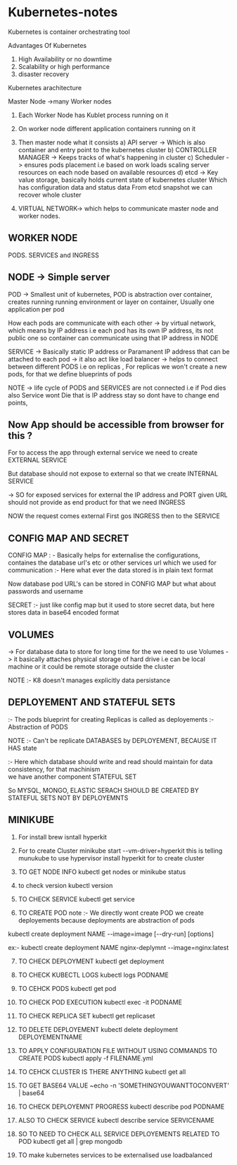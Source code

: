 # Kubernetes-notes


Kubernetes is container orchestrating tool

Advantages Of Kubernetes
1. High Availability or no downtime
2. Scalability or high performance 
3. disaster recovery 

Kubernetes arachitecture 

Master Node ->many Worker nodes

1. Each Worker Node has Kublet process running on it
2. On worker node different application containers running on it

3. Then master node what it consists
a)  API server -> Which is also container and entry point to the kubernetes cluster
b) CONTROLLER MANAGER ->  Keeps tracks of what's happening in cluster
c) Scheduler -> ensures pods placement i.e based on work loads scaling server resources on each node based on available resources
d) etcd -> Key value storage, basically holds current state of kubernetes cluster
		Which has configuration data and status data
		From etcd snapshot we can recover whole cluster 

4. VIRTUAL NETWORK-> which helps to communicate master node and worker nodes.

WORKER NODE
--------------------
PODS. SERVICES and INGRESS

NODE -> Simple server
----------------------------------

POD -> Smallest unit of kubernetes, POD is abstraction over container, creates running running environment or layer on container, Usually one application per pod 

How each pods are communicate with each other -> by virtual network, which means by IP address
i.e each pod has its own IP address, its not public one so container can communicate using that IP address in NODE

SERVICE  -> Basically static IP address or Paramanent IP address that can be attached to each pod
		-> it also act like load balancer
		-> helps to connect between different PODS i.e on replicas , For replicas we won't create a new pods, for that we define blueprints of pods

NOTE -> life cycle of PODS and SERVICES are not connected i.e if Pod dies also Service wont Die that is IP address stay
		so dont have to change end points, 


Now App should be accessible from browser for this ?
--------------

For to access the app through external service we need to create EXTERNAL SERVICE

But database should not expose to external so that we create INTERNAL SERVICE

-> SO for exposed services for external the IP address and PORT given URL should not provide as end product
for that we need INGRESS

NOW the request comes external First gos INGRESS then to the SERVICE

CONFIG MAP AND SECRET
------------------------------

CONFIG MAP : - Basically helps for externalise the configurations, containes the database url's etc or other services url which                                    we used for communication
			:- Here what ever the data stored is in plain text format

Now database pod URL's can be stored in CONFIG MAP but what about passwords and username

SECRET :- just like config map but it used to store secret data, but here stores data in base64 encoded format


VOLUMES
--------------

-> For database data to store for long time for the we need to use Volumes
-> it basically attaches physical storage of hard drive i.e can be local machine or it could be remote storage
	outside the cluster
	
NOTE :- K8 doesn't manages explicitly data persistance  

DEPLOYEMENT AND STATEFUL SETS
-------------------------------------------------


:- The pods blueprint for creating Replicas is called as deployements
:- Abstraction of PODS

NOTE :- Can't be replicate DATABASES by DEPLOYEMENT, BECAUSE IT HAS state 

:- Here which database should write and read should maintain for data consistency, for that machinism  
we have another component STATEFUL SET

So MYSQL, MONGO, ELASTIC SERACH SHOULD BE CREATED BY STATEFUL SETS NOT BY DEPLOYEMNTS 


MINIKUBE
---
1. For install 
brew isntall hyperkit

2. For to create Cluster
 minikube start --vm-driver=hyperkit
this is telling munukube to use hypervisor install hyperkit for to create cluster

3. TO GET NODE INFO
kubectl get nodes
or
minikube status
4. to check version
kubectl version

5. TO CHECK SERVICE
kubectl get service

6. TO CREATE POD
note :- We directly wont create POD we create deployements 
because deployments are abstraction of pods

kubectl create deployment NAME --image=image [--dry-run] [options]

ex:- kubectl create deployment NAME nginx-deplymnt --image=nginx:latest


7. TO CHECK DEPLOYMENT
kubectl get deployment

8. TO CHECK KUBECTL LOGS
kubectl logs PODNAME

9. TO CEHCK PODS
   kubectl get pod

10. TO CHECK POD EXECUTION
kubectl exec -it PODNAME

11. TO CHECK REPLICA SET
kubectl get replicaset

12. TO DELETE DEPLOYEMENT
kubectl delete deployment DEPLOYEMENTNAME

13. TO APPLY CONFIGURATION FILE WITHOUT USING COMMANDS TO CREATE PODS
kubectl apply -f FILENAME.yml

14. TO CEHCK CLUSTER IS THERE ANYTHING
kubectl get all

15. TO GET BASE64 VALUE
~echo -n 'SOMETHINGYOUWANTTOCONVERT' | base64

16. TO CHECK DEPLOYEMNT PROGRESS
kubectl describe pod PODNAME

17. ALSO TO CHECK SERVICE 
kubectl describe service SERVICENAME

18. SO TO NEED TO CHECK ALL SERVICE DEPLOYEMENTS RELATED TO POD
kubectl get all | grep mongodb

19. TO make kubernetes services to be externalised use loadbalanced
